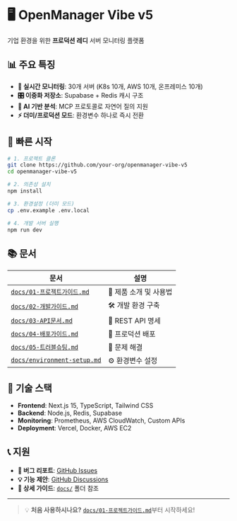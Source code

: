 # 🖥️ OpenManager Vibe v5

기업 환경을 위한 **프로덕션 레디** 서버 모니터링 플랫폼

## 📊 주요 특징

- **🔄 실시간 모니터링**: 30개 서버 (K8s 10개, AWS 10개, 온프레미스 10개)
- **🎛️ 이중화 저장소**: Supabase + Redis 캐시 구조
- **🤖 AI 기반 분석**: MCP 프로토콜로 자연어 질의 지원
- **⚡ 더미/프로덕션 모드**: 환경변수 하나로 즉시 전환

## 🚀 빠른 시작

```bash
# 1. 프로젝트 클론
git clone https://github.com/your-org/openmanager-vibe-v5
cd openmanager-vibe-v5

# 2. 의존성 설치
npm install

# 3. 환경설정 (더미 모드)
cp .env.example .env.local

# 4. 개발 서버 실행
npm run dev
```

## 📚 문서

| 문서 | 설명 |
|------|------|
| [`docs/01-프로젝트가이드.md`](docs/01-프로젝트가이드.md) | 📖 제품 소개 및 사용법 |
| [`docs/02-개발가이드.md`](docs/02-개발가이드.md) | 🛠️ 개발 환경 구축 |
| [`docs/03-API문서.md`](docs/03-API문서.md) | 🔗 REST API 명세 |
| [`docs/04-배포가이드.md`](docs/04-배포가이드.md) | 🚀 프로덕션 배포 |
| [`docs/05-트러블슈팅.md`](docs/05-트러블슈팅.md) | 🔧 문제 해결 |
| [`docs/environment-setup.md`](docs/environment-setup.md) | ⚙️ 환경변수 설정 |

## 🎯 기술 스택

- **Frontend**: Next.js 15, TypeScript, Tailwind CSS
- **Backend**: Node.js, Redis, Supabase
- **Monitoring**: Prometheus, AWS CloudWatch, Custom APIs
- **Deployment**: Vercel, Docker, AWS EC2

## 📞 지원

- **🐛 버그 리포트**: [GitHub Issues](https://github.com/your-org/openmanager-vibe-v5/issues)
- **💡 기능 제안**: [GitHub Discussions](https://github.com/your-org/openmanager-vibe-v5/discussions)
- **📖 상세 가이드**: [`docs/`](docs/) 폴더 참조

---

> 💡 **처음 사용하시나요?** [`docs/01-프로젝트가이드.md`](docs/01-프로젝트가이드.md)부터 시작하세요!
